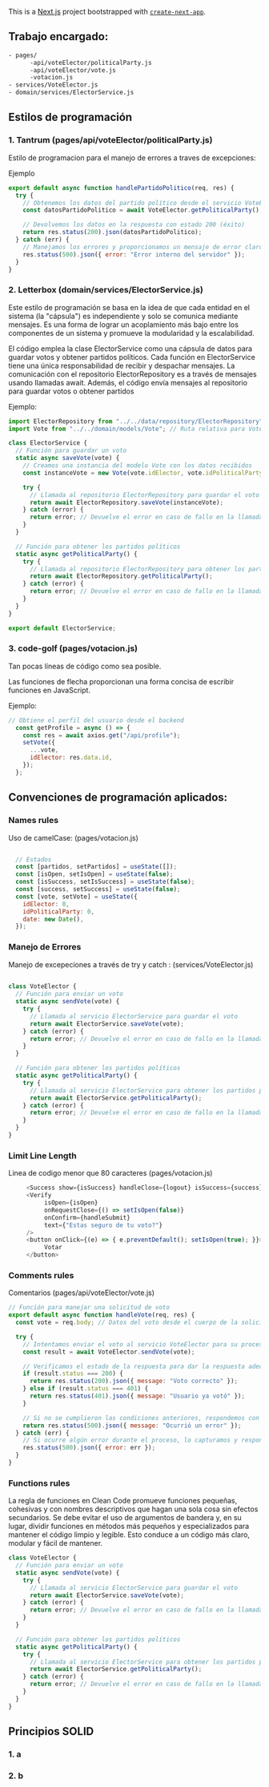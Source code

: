 This is a [Next.js](https://nextjs.org/) project bootstrapped with [`create-next-app`](https://github.com/vercel/next.js/tree/canary/packages/create-next-app).

## Trabajo encargado:
```bash
- pages/
      -api/voteElector/politicalParty.js
      -api/voteElector/vote.js
      -votacion.js
- services/VoteElector.js
- domain/services/ElectorService.js
```
## Estilos de programación

### 1. Tantrum (pages/api/voteElector/politicalParty.js)
Estilo de programacion para el manejo de errores a traves de excepciones:

Ejemplo
```javascript
export default async function handlePartidoPolitico(req, res) {
  try {
    // Obtenemos los datos del partido político desde el servicio VoteElector
    const datosPartidoPolitico = await VoteElector.getPoliticalParty();

    // Devolvemos los datos en la respuesta con estado 200 (éxito)
    return res.status(200).json(datosPartidoPolitico);
  } catch (err) {
    // Manejamos los errores y proporcionamos un mensaje de error claro
    res.status(500).json({ error: "Error interno del servidor" });
  }
}
```
### 2. Letterbox (domain/services/ElectorService.js)

Este estilo de programación se basa en la idea de que cada entidad en el sistema (la "cápsula") es independiente y solo se comunica mediante mensajes. Es una forma de lograr un acoplamiento más bajo entre los componentes de un sistema y promueve la modularidad y la escalabilidad.

El código emplea la clase ElectorService como una cápsula de datos para guardar votos y obtener partidos políticos. Cada función en ElectorService tiene una única responsabilidad de recibir y despachar mensajes. La comunicación con el repositorio ElectorRepository es a través de mensajes usando llamadas await. Además, el código envía mensajes al repositorio para guardar votos o obtener partidos

Ejemplo: 
```javascript
import ElectorRepository from "../../data/repository/ElectorRepository"; // Ruta relativa para ElectorRepository
import Vote from "../../domain/models/Vote"; // Ruta relativa para Vote model

class ElectorService {
  // Función para guardar un voto
  static async saveVote(vote) {
    // Creamos una instancia del modelo Vote con los datos recibidos
    const instanceVote = new Vote(vote.idElector, vote.idPoliticalParty, vote.date);

    try {
      // Llamada al repositorio ElectorRepository para guardar el voto
      return await ElectorRepository.saveVote(instanceVote);
    } catch (error) {
      return error; // Devuelve el error en caso de fallo en la llamada al repositorio
    }
  }

  // Función para obtener los partidos políticos
  static async getPoliticalParty() {
    try {
      // Llamada al repositorio ElectorRepository para obtener los partidos políticos
      return await ElectorRepository.getPoliticalParty();
    } catch (error) {
      return error; // Devuelve el error en caso de fallo en la llamada al repositorio
    }
  }
}

export default ElectorService;
```
### 3. code-golf (pages/votacion.js)

Tan pocas líneas de código como sea posible.

Las funciones de flecha proporcionan una forma concisa de escribir funciones en JavaScript.

Ejemplo:
```javascript
// Obtiene el perfil del usuario desde el backend
  const getProfile = async () => {
    const res = await axios.get("/api/profile");
    setVote({
      ...vote,
      idElector: res.data.id,
    });
  };
```
## Convenciones de programación aplicados:
### Names rules 
Uso de camelCase: (pages/votacion.js)
```javascript

  // Estados
  const [partidos, setPartidos] = useState([]);
  const [isOpen, setIsOpen] = useState(false);
  const [isSuccess, setIsSuccess] = useState(false);
  const [success, setSuccess] = useState(false);
  const [vote, setVote] = useState({
    idElector: 0,
    idPoliticalParty: 0,
    date: new Date(),
  });
```
### Manejo de Errores 
Manejo de excepeciones a través de try y catch : (services/VoteElector.js)
```javascript
  
class VoteElector {
  // Función para enviar un voto
  static async sendVote(vote) {
    try {
      // Llamada al servicio ElectorService para guardar el voto
      return await ElectorService.saveVote(vote);
    } catch (error) {
      return error; // Devuelve el error en caso de fallo en la llamada al servicio
    }
  }

  // Función para obtener los partidos políticos
  static async getPoliticalParty() {
    try {
      // Llamada al servicio ElectorService para obtener los partidos políticos
      return await ElectorService.getPoliticalParty();
    } catch (error) {
      return error; // Devuelve el error en caso de fallo en la llamada al servicio
    }
  }
}
```
### Limit Line Length
Linea de codigo menor que 80 caracteres (pages/votacion.js)
```javascript
     <Success show={isSuccess} handleClose={logout} isSuccess={success} />
     <Verify
          isOpen={isOpen}
          onRequestClose={() => setIsOpen(false)}
          onConfirm={handleSubmit}
          text={"Estas seguro de tu voto?"}
     />
     <button onClick={(e) => { e.preventDefault(); setIsOpen(true); }}>
          Votar
     </button>
```
### Comments rules
Comentarios (pages/api/voteElector/vote.js)
```javascript
// Función para manejar una solicitud de voto
export default async function handleVote(req, res) {
  const vote = req.body; // Datos del voto desde el cuerpo de la solicitud

  try {
    // Intentamos enviar el voto al servicio VoteElector para su procesamiento
    const result = await VoteElector.sendVote(vote);

    // Verificamos el estado de la respuesta para dar la respuesta adecuada
    if (result.status === 200) {
      return res.status(200).json({ message: "Voto correcto" });
    } else if (result.status === 401) {
      return res.status(401).json({ message: "Usuario ya votó" });
    }

    // Si no se cumplieron las condiciones anteriores, respondemos con un error 500
    return res.status(500).json({ message: "Ocurrió un error" });
  } catch (err) {
    // Si ocurre algún error durante el proceso, lo capturamos y respondemos con un error 500
    res.status(500).json({ error: err }); 
  }
}
```
### Functions rules
La regla de funciones en Clean Code promueve funciones pequeñas, cohesivas y con nombres descriptivos que hagan una sola cosa sin efectos secundarios. Se debe evitar el uso de argumentos de bandera y, en su lugar, dividir funciones en métodos más pequeños y especializados para mantener el código limpio y legible. Esto conduce a un código más claro, modular y fácil de mantener.

```javascript
class VoteElector {
  // Función para enviar un voto
  static async sendVote(vote) {
    try {
      // Llamada al servicio ElectorService para guardar el voto
      return await ElectorService.saveVote(vote);
    } catch (error) {
      return error; // Devuelve el error en caso de fallo en la llamada al servicio
    }
  }

  // Función para obtener los partidos políticos
  static async getPoliticalParty() {
    try {
      // Llamada al servicio ElectorService para obtener los partidos políticos
      return await ElectorService.getPoliticalParty();
    } catch (error) {
      return error; // Devuelve el error en caso de fallo en la llamada al servicio
    }
  }
}

```
## Principios SOLID
### 1. a
### 2. b
